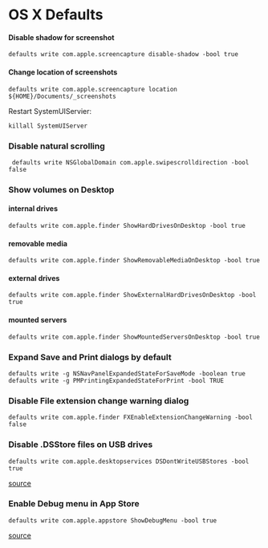 # OS X Defaults


#### Disable shadow for screenshot

    defaults write com.apple.screencapture disable-shadow -bool true


#### Change location of screenshots

    defaults write com.apple.screencapture location ${HOME}/Documents/_screenshots

Restart SystemUIServier:

    killall SystemUIServer


### Disable natural scrolling

     defaults write NSGlobalDomain com.apple.swipescrolldirection -bool false


### Show volumes on Desktop

#### internal drives 

    defaults write com.apple.finder ShowHardDrivesOnDesktop -bool true

#### removable media

    defaults write com.apple.finder ShowRemovableMediaOnDesktop -bool true


#### external drives

    defaults write com.apple.finder ShowExternalHardDrivesOnDesktop -bool true

#### mounted servers 

    defaults write com.apple.finder ShowMountedServersOnDesktop -bool true

### Expand Save and Print dialogs by default

    defaults write -g NSNavPanelExpandedStateForSaveMode -boolean true
    defaults write -g PMPrintingExpandedStateForPrint -bool TRUE

### Disable File extension change warning dialog

    defaults write com.apple.finder FXEnableExtensionChangeWarning -bool false

### Disable .DSStore files on USB drives

    defaults write com.apple.desktopservices DSDontWriteUSBStores -bool true

[source](http://krypted.com/mac-security/disable-dsstore-files-on-usb-drives)

### Enable Debug menu in App Store

    defaults write com.apple.appstore ShowDebugMenu -bool true

[source](https://www.macstories.net/mac/what-to-do-when-the-mac-app-store-app-just-spins-and-spins/)

